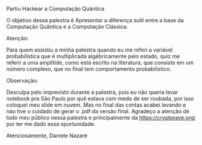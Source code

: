 Partiu Hackear a Computação Quântica

O objetivo dessa palestra é Apresentar a diferença sutil entre a base da Computação Quântica e a Computação Clássica.

Atenção:

   Para quem assistiu a minha palestra quando eu me referi a variável probabilística que é multiplicada algébricamente pelo estado, quiz me referir a uma amplitide, como está escrito na literatura, que consiste em um número complexo, que no final tem comportamento probabilístico.
    
    
    
Observação:

   Desculpa pelo imprevisto durante a palestra, pois eu não queria levar notebook pra São Paulo  por quê estava com medo de ser roubada, por isso coloquei meu slide em nuvem. Mas no final das contas acabei levando e não tive o cuidado de gerar o .pdf da versão final.
   Agradeço a atenção de todo meu público nessa palestra e  principalmente da https://cryptorave.org/ por ter me dado essa oportunidade.

Atenciosamente, Daniele Nazaré
